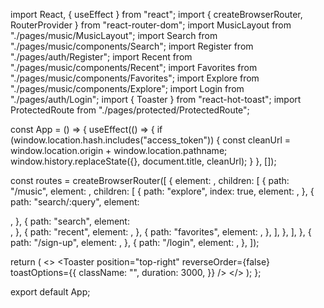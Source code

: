 import React, { useEffect } from "react";
import { createBrowserRouter, RouterProvider } from "react-router-dom";
import MusicLayout from "./pages/music/MusicLayout";
import Search from "./pages/music/components/Search";
import Register from "./pages/auth/Register";
import Recent from "./pages/music/components/Recent";
import Favorites from "./pages/music/components/Favorites";
import Explore from "./pages/music/components/Explore";
import Login from "./pages/auth/Login";
import { Toaster } from "react-hot-toast";
import ProtectedRoute from "./pages/protected/ProtectedRoute";

const App = () => {
useEffect(() => {
if (window.location.hash.includes("access_token")) {
const cleanUrl = window.location.origin + window.location.pathname;
window.history.replaceState({}, document.title, cleanUrl);
}
}, []);

const routes = createBrowserRouter([
{
element: <ProtectedRoute />,
children: [
{
path: "/music",
element: <MusicLayout />,
children: [
{
path: "explore",
index: true,
element: <Explore />,
},
{
path: "search/:query",
element: <Search />,
},
{
path: "search",
element: <Search />,
},
{
path: "recent",
element: <Recent />,
},
{
path: "favorites",
element: <Favorites />,
},
],
},
],
},
{
path: "/sign-up",
element: <Register />,
},
{
path: "/login",
element: <Login />,
},
]);

return (
<>
<RouterProvider router={routes} />
<Toaster
position="top-right"
reverseOrder={false}
toastOptions={{
className: "",
duration: 3000,
}}
/>
</>
);
};

export default App;
